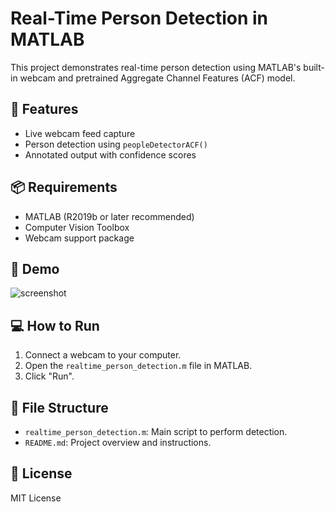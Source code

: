 # Real-Time Person Detection in MATLAB

This project demonstrates real-time person detection using MATLAB's built-in webcam and pretrained Aggregate Channel Features (ACF) model.

## 🚀 Features
- Live webcam feed capture
- Person detection using `peopleDetectorACF()`
- Annotated output with confidence scores

## 📦 Requirements
- MATLAB (R2019b or later recommended)
- Computer Vision Toolbox
- Webcam support package

## 📸 Demo
![screenshot](screenshot.png) <!-- You can add a screenshot later -->

## 💻 How to Run
1. Connect a webcam to your computer.
2. Open the `realtime_person_detection.m` file in MATLAB.
3. Click "Run".

## 📂 File Structure
- `realtime_person_detection.m`: Main script to perform detection.
- `README.md`: Project overview and instructions.

## 📄 License
MIT License

